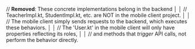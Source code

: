 // **Removed**: These concrete implementations belong in the backend
│   │       // TeacherImpl.kt, StudentImpl.kt, etc. are NOT in the mobile client project.
│   │       // The mobile client simply sends requests to the backend, which executes these behaviors.
│   │       // The 'User.kt' in the mobile client will only have properties reflecting its roles,
│   │       // and methods that *trigger* API calls, not perform the behavior directly.